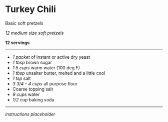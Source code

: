 # Turkey Chili

Basic soft pretzels

*12 medium size soft pretzels*

**12 servings**

---

- *1 packet* of instant or active dry yeast
- *1 tbsp* brown sugar
- *1.5 cups* warm water (100 deg F)
- *1 tbsp* unsalter butter, melted and a little cool
- *1 tsp* salt
- *3 3/4 - 4 cups* all purpose flour
- Coarse topping salt
- *9 cups* water
- *1/2 cup* baking soda

---

*instructions placeholder*